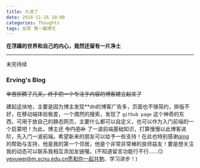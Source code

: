 ```yaml
---
title: 久违了
date: 2018-11-26 10:00
categories: Thoughts
tags: 反思 第一篇博文
---
```


  **在浮躁的世界和自己的内心，竟然还留有一片净土** 

-------
未完待续

### Erving's Blog 

~~辛苦折腾了几天，终于把一个专注于内容的博客建立起来了~~

建起这块地，主要是因为博主发现**dn的博客广告多，页面也不够简约，排版不好，在移动端体验极差，一个偶然的搜索，发现了 `github page` 这个神奇的东西，可用于放自己的静态网页，主要什么都可以自定义，也可以作为入门前端的一个启蒙吧！为此，博主还 ~~专门恶补~~ 了一波前端基础知识，打算慢慢以此博客进阶，先入门一波前端。希望新来的朋友可以给予一些支持！在此也特别感谢[qing](izgq.net)
的帮助与支持，他是我的第一个邻居，他是个非常非常棒的良师益友！要是想关注我的动态可以联系我相互添加友链喔。(不知道留言功能行不行……😏yeyuwei@m.scnu.edu.cn愿和你一起共勉、学习进步！)

